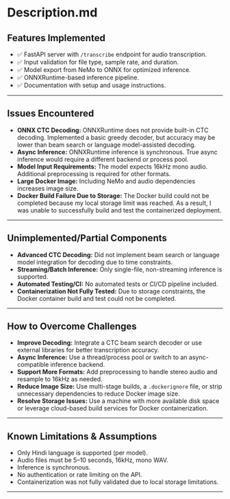 # Description.md

## Features Implemented

- ✅ FastAPI server with `/transcribe` endpoint for audio transcription.
- ✅ Input validation for file type, sample rate, and duration.
- ✅ Model export from NeMo to ONNX for optimized inference.
- ✅ ONNXRuntime-based inference pipeline.
- ✅ Documentation with setup and usage instructions.

---

## Issues Encountered

- **ONNX CTC Decoding:** ONNXRuntime does not provide built-in CTC decoding. Implemented a basic greedy decoder, but accuracy may be lower than beam search or language model-assisted decoding.
- **Async Inference:** ONNXRuntime inference is synchronous. True async inference would require a different backend or process pool.
- **Model Input Requirements:** The model expects 16kHz mono audio. Additional preprocessing is required for other formats.
- **Large Docker Image:** Including NeMo and audio dependencies increases image size.
- **Docker Build Failure Due to Storage:** The Docker build could not be completed because my local storage limit was reached. As a result, I was unable to successfully build and test the containerized deployment.

---

## Unimplemented/Partial Components

- **Advanced CTC Decoding:** Did not implement beam search or language model integration for decoding due to time constraints.
- **Streaming/Batch Inference:** Only single-file, non-streaming inference is supported.
- **Automated Testing/CI:** No automated tests or CI/CD pipeline included.
- **Containerization Not Fully Tested:** Due to storage constraints, the Docker container build and test could not be completed.

---

## How to Overcome Challenges

- **Improve Decoding:** Integrate a CTC beam search decoder or use external libraries for better transcription accuracy.
- **Async Inference:** Use a thread/process pool or switch to an async-compatible inference backend.
- **Support More Formats:** Add preprocessing to handle stereo audio and resample to 16kHz as needed.
- **Reduce Image Size:** Use multi-stage builds, a `.dockerignore` file, or strip unnecessary dependencies to reduce Docker image size.
- **Resolve Storage Issues:** Use a machine with more available disk space or leverage cloud-based build services for Docker containerization.

---

## Known Limitations & Assumptions

- Only Hindi language is supported (per model).
- Audio files must be 5–10 seconds, 16kHz, mono WAV.
- Inference is synchronous.
- No authentication or rate limiting on the API.
- Containerization was not fully validated due to local storage limitations.

---
